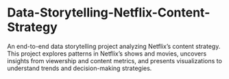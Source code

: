 # Data-Storytelling-Netflix-Content-Strategy
An end-to-end data storytelling project analyzing Netflix’s content strategy. This project explores patterns in Netflix’s shows and movies, uncovers insights from viewership and content metrics, and presents visualizations to understand trends and decision-making strategies.
